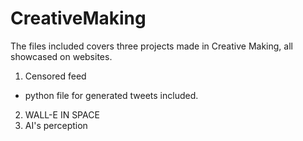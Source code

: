 # CreativeMaking

The files included covers three projects made in Creative Making, all showcased on websites. 

1. Censored feed
  - python file for generated tweets included.
2. WALL-E IN SPACE
3. AI's perception
